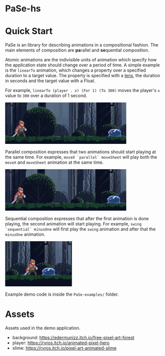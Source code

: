 # PaSe-hs

# Quick Start

PaSe is an library for describing animations in a compositional fashion. The main elements of composition are **pa**rallel and **se**quential composition.

Atomic animations are the indivisible units of animation which specify how the application state should change over a period of time. A simple example is the `linearTo` animation, which changes a property over a specified duration to a target value. The property is specified with a [lens](https://hackage.haskell.org/package/lens-tutorial-1.0.4/docs/Control-Lens-Tutorial.html), the duration in seconds and the target value with a Float.

 For example, `linearTo (player . x) (For 1) (To 300)` moves the player's `x` value to `300` over a duration of 1 second.

![LinearTo](https://raw.githubusercontent.com/rubenpieters/PaSe-hs/master/pictures/linearto.gif)

Parallel composition expresses that two animations should start playing at the same time. For example, ``moveX `parallel` moveSheet`` will play both the `moveX` and `moveSheet` animation at the same time.

![Parallel](https://raw.githubusercontent.com/rubenpieters/PaSe-hs/master/pictures/parallel.gif)

Sequential composition expresses that after the first animation is done playing, the second animation will start playing. For example, ``swing `sequential` minusOne`` will first play the `swing` animation and after that the `minusOne` animation.

![Sequential](https://raw.githubusercontent.com/rubenpieters/PaSe-hs/master/pictures/sequential.gif)

Example demo code is inside the `PaSe-examples/` folder.

# Assets

Assets used in the demo application.

- background: https://edermunizz.itch.io/free-pixel-art-forest
- player: https://rvros.itch.io/animated-pixel-hero
- slime: https://rvros.itch.io/pixel-art-animated-slime
